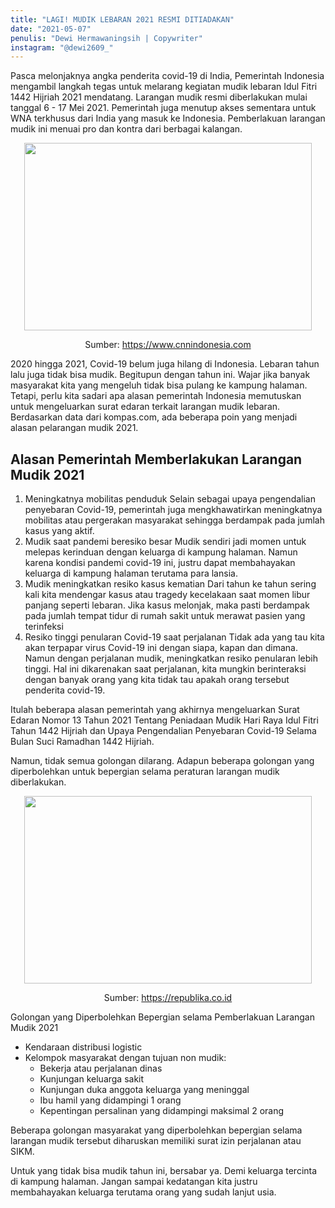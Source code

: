 ```yaml
---
title: "LAGI! MUDIK LEBARAN 2021 RESMI DITIADAKAN"
date: "2021-05-07"
penulis: "Dewi Hermawaningsih | Copywriter"
instagram: "@dewi2609_"
---
```


Pasca melonjaknya angka penderita covid-19 di India, Pemerintah Indonesia mengambil langkah tegas untuk melarang kegiatan mudik lebaran Idul Fitri 1442 Hijriah 2021 mendatang. Larangan mudik resmi diberlakukan mulai tanggal 6 - 17 Mei 2021. Pemerintah juga menutup akses sementara untuk WNA terkhusus dari India yang masuk ke Indonesia. Pemberlakuan larangan mudik ini menuai pro dan kontra dari berbagai kalangan.

<!-- ![Sumber: https://www.cnnindonesia.com/](/images/article-4-1.jpg) -->
<p align="center">
  <img width="460" height="300" src="/images/article-4-1.jpg">
  <p align="center">Sumber: <a href="https://www.cnnindonesia.com ">https://www.cnnindonesia.com </a> </p>
</p>

2020 hingga 2021, Covid-19 belum juga hilang di Indonesia. Lebaran tahun lalu juga tidak bisa mudik. Begitupun dengan tahun ini. Wajar jika banyak masyarakat kita yang mengeluh tidak bisa pulang ke kampung halaman. Tetapi, perlu kita sadari apa alasan pemerintah Indonesia memutuskan untuk mengeluarkan surat edaran terkait larangan mudik lebaran. Berdasarkan data dari kompas.com, ada beberapa poin yang menjadi alasan pelarangan mudik 2021.

## Alasan Pemerintah Memberlakukan Larangan Mudik 2021

1. Meningkatnya mobilitas penduduk
   Selain sebagai upaya pengendalian penyebaran Covid-19, pemerintah juga mengkhawatirkan meningkatnya mobilitas atau pergerakan masyarakat sehingga berdampak pada jumlah kasus yang aktif.
2. Mudik saat pandemi beresiko besar
   Mudik sendiri jadi momen untuk melepas kerinduan dengan keluarga di kampung halaman. Namun karena kondisi pandemi covid-19 ini, justru dapat membahayakan keluarga di kampung halaman terutama para lansia.
3. Mudik meningkatkan resiko kasus kematian
   Dari tahun ke tahun sering kali kita mendengar kasus atau tragedy kecelakaan saat momen libur panjang seperti lebaran. Jika kasus melonjak, maka pasti berdampak pada jumlah tempat tidur di rumah sakit untuk merawat pasien yang terinfeksi
4. Resiko tinggi penularan Covid-19 saat perjalanan
   Tidak ada yang tau kita akan terpapar virus Covid-19 ini dengan siapa, kapan dan dimana. Namun dengan perjalanan mudik, meningkatkan resiko penularan lebih tinggi. Hal ini dikarenakan saat perjalanan, kita mungkin berinteraksi dengan banyak orang yang kita tidak tau apakah orang tersebut penderita covid-19.

Itulah beberapa alasan pemerintah yang akhirnya mengeluarkan Surat Edaran Nomor 13 Tahun 2021 Tentang Peniadaan Mudik Hari Raya Idul Fitri Tahun 1442 Hijriah dan Upaya Pengendalian Penyebaran Covid-19 Selama Bulan Suci Ramadhan 1442 Hijriah.

Namun, tidak semua golongan dilarang. Adapun beberapa golongan yang diperbolehkan untuk bepergian selama peraturan larangan mudik diberlakukan.

<!-- ![Sumber: https://republika.co.id/](/images/article-4-2.jpg) -->
<p align="center">
  <img width="460" height="300" src="/images/article-4-2.jpg">
  <p align="center">Sumber: <a href="https://republika.co.id">https://republika.co.id</a> </p>
</p>

Golongan yang Diperbolehkan Bepergian selama Pemberlakuan Larangan Mudik 2021

- Kendaraan distribusi logistic
- Kelompok masyarakat dengan tujuan non mudik:
  - Bekerja atau perjalanan dinas
  - Kunjungan keluarga sakit
  - Kunjungan duka anggota keluarga yang meninggal
  - Ibu hamil yang didampingi 1 orang
  - Kepentingan persalinan yang didampingi maksimal 2 orang

Beberapa golongan masyarakat yang diperbolehkan bepergian selama larangan mudik tersebut diharuskan memiliki surat izin perjalanan atau SIKM.

Untuk yang tidak bisa mudik tahun ini, bersabar ya. Demi keluarga tercinta di kampung halaman. Jangan sampai kedatangan kita justru membahayakan keluarga terutama orang yang sudah lanjut usia.
